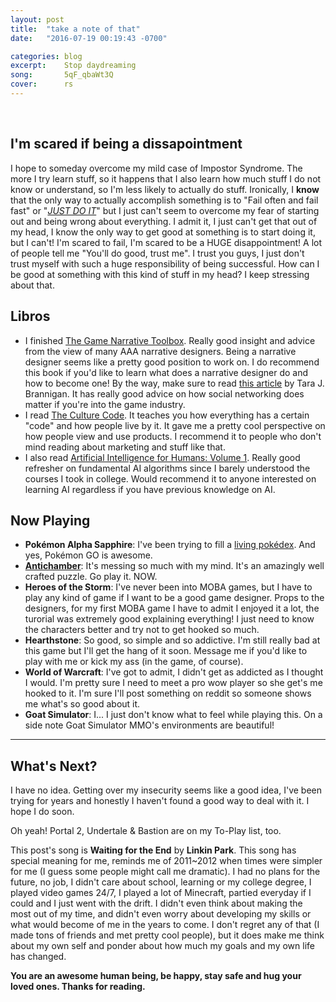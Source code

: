 ```yaml
---
layout: post
title:  "take a note of that"
date:   "2016-07-19 00:19:43 -0700"

categories: blog
excerpt:    Stop daydreaming
song:       5qF_qbaWt3Q
cover:      rs
---
```


<br>

## I'm scared if being a dissapointment

I hope to someday overcome my mild case of Impostor Syndrome. The more I try learn stuff, so it happens that I also learn how much stuff I do not know or understand, so I'm less likely to actually do stuff. Ironically, I **know** that the only way to actually accomplish something is to "Fail often and fail fast" or "*[JUST DO IT](https://www.youtube.com/watch?v=ZXsQAXx_ao0)*" but I just can't seem to overcome my fear of starting out and being wrong about everything. I admit it, I just can't get that out of my head, I know the only way to get good at something is to start doing it, but I can't! I'm scared to fail, I'm scared to be a HUGE disappointment! A lot of people tell me "You'll do good, trust me". I trust you guys, I just don't trust myself with such a huge responsibility of being successful. How can I be good at something with this kind of stuff in my head? I keep stressing about that.

## Libros

* I finished [The Game Narrative Toolbox](https://www.goodreads.com/book/show/25710839-the-game-narrative-toolbox). Really good insight and advice from the view of many AAA narrative designers. Being a narrative designer seems like a pretty good position to work on. I do recommend this book if you'd like to learn what does a narrative designer do and how to become one! By the way, make sure to read [this article](https://medium.com/@kindofstrange/game-industry-101-the-power-of-online-networking-e59edcdb2f4e#.bqrjzpveq) by Tara J. Brannigan. It has really good advice on how social networking does matter if you're into the game industry.
* I read [The Culture Code](https://www.amazon.com/Culture-Code-Ingenious-Understand-People/dp/0767920570). It teaches you how everything has a certain "code" and how people live by it. It gave me a pretty cool perspective on how people view and use products. I recommend it to people who don't mind reading about marketing and stuff like that.
* I also read [Artificial Intelligence for Humans: Volume 1](http://www.heatonresearch.com/aifh/vol1/). Really good refresher on fundamental AI algorithms since I barely understood the courses I took in college. Would recommend it to anyone interested on learning AI regardless if you have previous knowledge on AI.

## Now Playing

* **Pokémon Alpha Sapphire**: I've been trying to fill a [living pokédex](http://bulbapedia.bulbagarden.net/wiki/Living_Pok%C3%A9dex). And yes, Pokémon GO is awesome.
* **[Antichamber](http://www.antichamber-game.com/)**: It's messing so much with my mind. It's an amazingly well crafted puzzle. Go play it. NOW.
* **Heroes of the Storm**: I've never been into MOBA games, but I have to play any kind of game if I want to be a good game designer. Props to the designers, for my first MOBA game I have to admit I enjoyed it a lot, the turorial was extremely good explaining everything! I just  need to know the characters better and try not to get hooked so much.
* **Hearthstone**: So good, so simple and so addictive. I'm still really bad at this game but I'll get the hang of it soon. Message me if you'd like to play with me or kick my ass (in the game, of course).
* **World of Warcraft**: I've got to admit, I didn't get as addicted as I thought I would. I'm pretty sure I need to meet a pro wow player so she get's me hooked to it. I'm sure I'll post something on reddit so someone shows me what's so good about it.
* **Goat Simulator**: I... I just don't know what to feel while playing this. On a side note Goat Simulator MMO's environments are beautiful!

--------------

## What's Next?

I have no idea. Getting over my insecurity seems like a good idea, I've been trying for years and honestly I haven't found a good way to deal with it. I hope I do soon.

Oh yeah! Portal 2, Undertale & Bastion are on my To-Play list, too.

This post's song is **Waiting for the End** by **Linkin Park**. This song has special meaning for me, reminds me of 2011~2012 when times were simpler for me (I guess some people might call me dramatic). I had no plans for the future, no job, I didn't care about school, learning or my college degree, I played video games 24/7, I played a lot of Minecraft, partied everyday if I could and I just went with the drift. I didn't even think about making the most out of my time, and didn't even worry about developing my skills or what would become of me in the years to come. I don't regret any of that (I made tons of friends and met pretty cool people), but it does make me think about my own self and ponder about how much my goals and my own life has changed.

**You are an awesome human being, be happy, stay safe and hug your loved ones. Thanks for reading.**
